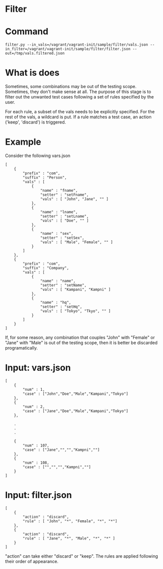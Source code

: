 Filter
======


# Command

	filter.py --in_vals=/vagrant/vagrant-init/sample/filter/vals.json --in_filter=/vagrant/vagrant-init/sample/filter/filter.json --out=/tmp/vals.filtered.json

# What is does

Sometimes, some combinations may be out of the testing scope. Sometimes, they don't make sense at all. The purpose of this stage is to filter out the unwanted test cases following a set of rules specified by the user.

For each rule, a subset of the vals needs to be explicitly specified. For the rest of the vals, a wildcard is put. If a rule matches a test case, an action ('keep', 'discard') is triggered.

# Example

Consider the following vars.json

	[
		{
			"prefix" : "com",
			"suffix" : "Person",
			"vals" : [
				{
					"name" : "fname",
					"setter" : "setFname",
					"vals" : [ "John", "Jane", "" ]
				},
				{
					"name" : "lname",
					"setter" : "setLname",
					"vals" : [ "Doe", "" ]
				},
				{
					"name" : "sex",
					"setter" : "setSex",
					"vals" : [ "Male", "Female", "" ]
				}
			]
		},
		{
			"prefix" : "com",
			"suffix" : "Company",
			"vals" : [
				{
					"name" : "name",
					"setter" : "setName",
					"vals" : [ "Kampani", "Kampni" ]
				},
				{
					"name" : "hq",
					"setter" : "setHq",
					"vals" : [ "Tokyo", "Tkyo", "" ]
				}
			]
		}
	]

If, for some reason, any combination that couples "John" with "Female" or "Jane" with "Male" is out of the testing scope, then it is better be discarded programatically.

# Input: vars.json

	[
		{
			"num" : 1,
			"case" : ["John","Doe","Male","Kampani","Tokyo"]
		},
		{
			"num" : 2,
			"case" : ["Jane","Doe","Male","Kampani","Tokyo"]
		},

		.
		.
		.

		{
			"num" : 107,
			"case" : ["Jane","","","Kampni",""]
		},
		{
			"num" : 108,
			"case" : ["","","","Kampni",""]
		}
	]

# Input: filter.json

	[
		{
			"action" : "discard",
			"rule" : [ "John", "*", "Female", "*", "*"]
		},
		{
			"action" : "discard",
			"rule" : [ "Jane", "*", "Male", "*", "*" ]
		}
	]

"action" can take either "discard" or "keep". The rules are applied following their order of appearance.
